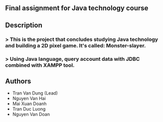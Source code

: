 ## Final assignment for Java technology course
## Description
###   > This is the project that concludes studying Java technology and building a 2D pixel game. It's called: Monster-slayer.
###   >  Using Java language, query account data with JDBC combined with XAMPP tool.
## Authors
- Tran Van Dung (Lead)
- Nguyen Van Hai
- Mai Xuan Doanh
- Tran Duc Luong
- Nguyen Van Doan
